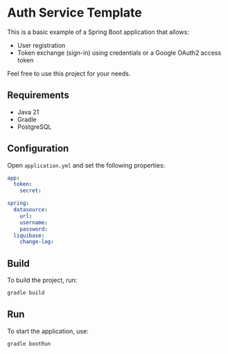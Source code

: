 # Auth Service Template

This is a basic example of a Spring Boot application that allows:

- User registration
- Token exchange (sign-in) using credentials or a Google OAuth2 access token

Feel free to use this project for your needs.

## Requirements

- Java 21
- Gradle
- PostgreSQL

## Configuration

Open `application.yml` and set the following properties:

```yaml
app:
  token:
    secret: 

spring:
  datasource:
    url: 
    username: 
    password: 
  liquibase:
    change-log:
```

## Build

To build the project, run:

```sh
gradle build
```

## Run

To start the application, use:

```sh
gradle bootRun
```


